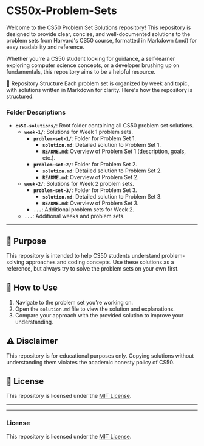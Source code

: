 # CS50x-Problem-Sets
Welcome to the CS50 Problem Set Solutions repository! This repository is designed to provide clear, concise, and well-documented solutions to the problem sets from Harvard's CS50 course, formatted in Markdown (.md) for easy readability and reference.

Whether you're a CS50 student looking for guidance, a self-learner exploring computer science concepts, or a developer brushing up on fundamentals, this repository aims to be a helpful resource.

📂 Repository Structure
Each problem set is organized by week and topic, with solutions written in Markdown for clarity. Here's how the repository is structured:

### Folder Descriptions

- **`cs50-solutions/`**: Root folder containing all CS50 problem set solutions.
  - **`week-1/`**: Solutions for Week 1 problem sets.
    - **`problem-set-1/`**: Folder for Problem Set 1.
      - **`solution.md`**: Detailed solution to Problem Set 1.
      - **`README.md`**: Overview of Problem Set 1 (description, goals, etc.).
    - **`problem-set-2/`**: Folder for Problem Set 2.
      - **`solution.md`**: Detailed solution to Problem Set 2.
      - **`README.md`**: Overview of Problem Set 2.
  - **`week-2/`**: Solutions for Week 2 problem sets.
    - **`problem-set-3/`**: Folder for Problem Set 3.
      - **`solution.md`**: Detailed solution to Problem Set 3.
      - **`README.md`**: Overview of Problem Set 3.
    - **`...`**: Additional problem sets for Week 2.
  - **`...`**: Additional weeks and problem sets.

---

## 🎯 Purpose
This repository is intended to help CS50 students understand problem-solving approaches and coding concepts. Use these solutions as a reference, but always try to solve the problem sets on your own first.

## 🚀 How to Use
1. Navigate to the problem set you're working on.
2. Open the `solution.md` file to view the solution and explanations.
3. Compare your approach with the provided solution to improve your understanding.

## ⚠️ Disclaimer
This repository is for educational purposes only. Copying solutions without understanding them violates the academic honesty policy of CS50.

## 📜 License
This repository is licensed under the [MIT License](LICENSE).

---



---

### License
This repository is licensed under the [MIT License](LICENSE).
